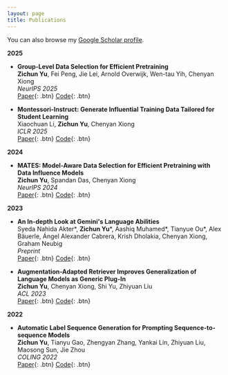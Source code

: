 ```yaml
---
layout: page
title: Publications
---
```


You can also browse my <a href="https://scholar.google.com/citations?user=wWkTkocAAAAJ&hl=en&oi=ao" target="_blank">Google Scholar profile</a>.
<br />

**2025**

- **Group-Level Data Selection for Efficient Pretraining**  
  **Zichun Yu**, Fei Peng, Jie Lei, Arnold Overwijk, Wen-tau Yih, Chenyan Xiong  
  _NeurIPS 2025_  
  [Paper](https://arxiv.org/pdf/2502.14709){: .btn}
  [Code](https://github.com/facebookresearch/Group-MATES){: .btn}

- **Montessori-Instruct: Generate Influential Training Data Tailored for Student Learning**  
  Xiaochuan Li, **Zichun Yu**, Chenyan Xiong  
  _ICLR 2025_  
  [Paper](https://arxiv.org/pdf/2410.14208){: .btn}
  [Code](https://github.com/cxcscmu/Montessori-Instruct){: .btn}

**2024**

- **MATES: Model-Aware Data Selection for Efficient Pretraining with Data Influence Models**  
  **Zichun Yu**, Spandan Das, Chenyan Xiong  
  _NeurIPS 2024_  
  [Paper](https://arxiv.org/pdf/2406.06046){: .btn}
  [Code](https://github.com/cxcscmu/MATES){: .btn}

**2023**

- **An In-depth Look at Gemini's Language Abilities**  
  Syeda Nahida Akter\*, **Zichun Yu**\*, Aashiq Muhamed\*, Tianyue Ou\*, Alex Bäuerle, Ángel Alexander Cabrera, Krish Dholakia, Chenyan Xiong, Graham Neubig  
  _Preprint_  
  [Paper](https://arxiv.org/pdf/2312.11444.pdf){: .btn}
  [Code](https://github.com/neulab/gemini-benchmark){: .btn}

- **Augmentation-Adapted Retriever Improves Generalization of Language Models as Generic Plug-In**  
  **Zichun Yu**, Chenyan Xiong, Shi Yu, Zhiyuan Liu  
  _ACL 2023_  
  [Paper](https://arxiv.org/pdf/2305.17331.pdf){: .btn}
  [Code](https://github.com/OpenMatch/Augmentation-Adapted-Retriever){: .btn}

**2022**

- **Automatic Label Sequence Generation for Prompting Sequence-to-sequence Models**  
  **Zichun Yu**, Tianyu Gao, Zhengyan Zhang, Yankai Lin, Zhiyuan Liu, Maosong Sun, Jie Zhou  
  _COLING 2022_  
  [Paper](https://arxiv.org/pdf/2209.09401.pdf){: .btn}
  [Code](https://github.com/thunlp/Seq2Seq-Prompt){: .btn}

<!--
**Non-refereed project reports:**

note 2 spaces

<br />  -->
